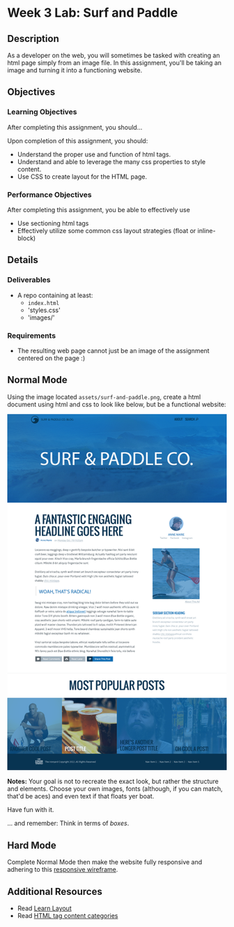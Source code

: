 # Week 3 Lab: Surf and Paddle

## Description
As a developer on the web, you will sometimes be tasked with creating an html page simply from an image file.  In this assignment, you&#x27;ll be taking an image and turning it into a functioning website.

## Objectives

### Learning Objectives

After completing this assignment, you should…

Upon completion of this assignment, you should:

* Understand the proper use and function of html tags.
* Understand and able to leverage the many css properties to style content.
* Use CSS to create layout for the HTML page.


### Performance Objectives

After completing this assignment, you be able to effectively use

* Use sectioning html tags
* Effectively utilize some common css layout strategies (float or inline-block)


## Details

### Deliverables

* A repo containing at least:
  * `index.html`
  * 'styles.css'
  * 'images/'



### Requirements

* The resulting web page cannot just be an image of the assignment centered on the page :)


## Normal Mode

Using the image located `assets/surf-and-paddle.png`, create a html document using html and css to look like below, but be a functional website:

![Surf and paddle image](assets/surf-and-paddle.png)

**Notes:** Your goal is not to recreate the exact look, but rather the structure and elements. Choose your own images, fonts (although, if you can match, that'd be aces) and even text if that floats yer boat.

Have fun with it.

... and remember: Think in terms of _boxes_.

## Hard Mode

Complete Normal Mode then make the website fully responsive and adhering to this [responsive wireframe](assets/surf-and-paddle-responsive.pdf).

## Additional Resources

* Read [Learn Layout](http://learnlayout.com/)
* Read [HTML tag content categories](https://developer.mozilla.org/en-US/docs/Web/Guide/HTML/Content_categories)
